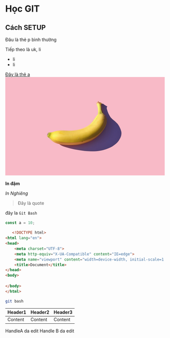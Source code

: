 #  Học GIT
## Cách SETUP 

Đâu là thẻ p bình thường

Tiếp theo là uk, li 
- li
- li

[Đây là thẻ a](google.com)
![Đây là img](./img.jfif)

**In đậm**

*In Nghiêng*

> Đây là quote

đây la `Git Bash`

```js
const a = 10;
```

```html
   <!DOCTYPE html>
<html lang="en">
<head>
    <meta charset="UTF-8">
    <meta http-equiv="X-UA-Compatible" content="IE=edge">
    <meta name="viewport" content="width=device-width, initial-scale=1.0">
    <title>Document</title>
</head>
<body>
    
</body>
</html>
```

```bash
git bash
```

| Header1 | Header2 | Header3 |
|---------|---------|---------|
| Content | Content | Content |

HandleA da edit
Handle B da edit
